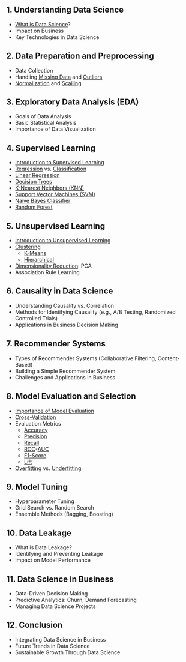 ## 1. Understanding Data Science
* [What is Data Science](https://cswiki.net/w/Data_Science)?
* Impact on Business
* Key Technologies in Data Science
## 2. Data Preparation and Preprocessing
* Data Collection
* Handling [Missing Data](https://cswiki.net/w/Missing_Data) and [Outliers](https://cswiki.net/w/Outlier_(Data_Science))
* [Normalization](https://cswiki.net/w/Normalization_(Data_Science)) and [Scailing](https://cswiki.net/w/Min-Max_Scaling)
## 3. Exploratory Data Analysis (EDA)
* Goals of Data Analysis
* Basic Statistical Analysis
* Importance of Data Visualization
## 4. Supervised Learning
* [Introduction to Supervised Learning](https://cswiki.net/w/Supervised_Learning)
* [Regression](https://cswiki.net/w/Regression_Algorithm) vs. [Classification](https://cswiki.net/w/Classification_Algorithm)
* [Linear Regression](https://cswiki.net/w/Linear_Regression)
* [Decision Trees](https://cswiki.net/w/Decision_Tree)
* [K-Nearest Neighbors (KNN)](https://cswiki.net/w/K-Nearest_Neighbor)
* [Support Vector Machines (SVM)](https://cswiki.net/w/Support_Vector_Machine)
* [Naive Bayes Classifier](https://cswiki.net/w/Naive_Bayes)
* [Random Forest](https://cswiki.net/w/Random_Forest)
## 5. Unsupervised Learning
* [Introduction to Unsupervised Learning](https://cswiki.net/w/Unsupervised_Learning)
* [Clustering](https://cswiki.net/w/Clustering_Algorithm)
  * [K-Means](https://cswiki.net/w/K-Means)
  * [Hierarchical](https://cswiki.net/w/Hierarchical_Clustering)
* [Dimensionality Reduction](https://cswiki.net/w/Dimensionality_Reduction): PCA
* Association Rule Learning
## 6. Causality in Data Science
* Understanding Causality vs. Correlation
* Methods for Identifying Causality (e.g., A/B Testing, Randomized Controlled Trials)
* Applications in Business Decision Making
## 7. Recommender Systems
* Types of Recommender Systems (Collaborative Filtering, Content-Based)
* Building a Simple Recommender System
* Challenges and Applications in Business
## 8. Model Evaluation and Selection
* [Importance of Model Evaluation](https://cswiki.net/w/Model_Evaluation)
* [Cross-Validation](https://cswiki.net/w/Cross-Validation)
* Evaluation Metrics
  * [Accuracy](https://cswiki.net/w/Accuracy_(Data_Science))
  * [Precision](https://cswiki.net/w/Precision_(Data_Science))
  * [Recall](https://cswiki.net/w/Recall_(Data_Science))
  * [ROC](https://cswiki.net/w/ROC_Curve)-[AUC](https://cswiki.net/w/Area_Under_the_Curve)
  * [F1-Score](https://cswiki.net/w/F1_Score)
  * [Lift](https://cswiki.net/w/Lift_(Data_Science))
* [Overfitting](https://cswiki.net/w/Overfitting) vs. [Underfitting](https://cswiki.net/w/Underfitting)
## 9. Model Tuning
* Hyperparameter Tuning
* Grid Search vs. Random Search
* Ensemble Methods (Bagging, Boosting)
## 10. Data Leakage
* What is Data Leakage?
* Identifying and Preventing Leakage
* Impact on Model Performance
## 11. Data Science in Business
* Data-Driven Decision Making
* Predictive Analytics: Churn, Demand Forecasting
* Managing Data Science Projects
## 12. Conclusion
* Integrating Data Science in Business
* Future Trends in Data Science
* Sustainable Growth Through Data Science
